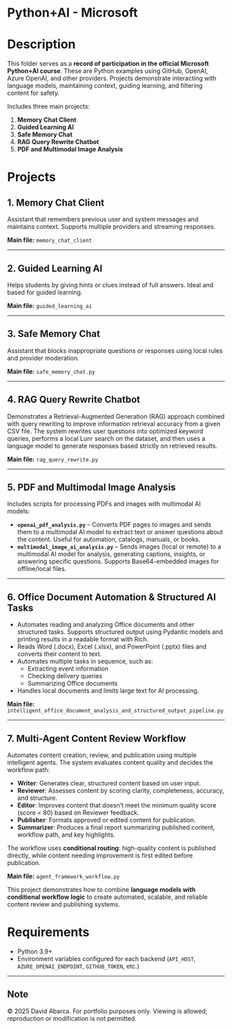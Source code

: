 # **Python+AI - Microsoft**

# **Description**

This folder serves as a **record of participation in the official Microsoft Python+AI course**. These are Python examples using GitHub, OpenAI, Azure OpenAI, and other providers. Projects demonstrate interacting with language models, maintaining context, guiding learning, and filtering content for safety.

Includes three main projects:  

1. **Memory Chat Client**  
2. **Guided Learning AI**  
3. **Safe Memory Chat**
4. **RAG Query Rewrite Chatbot**
5. **PDF and Multimodal Image Analysis**

# **Projects**

## **1. Memory Chat Client**

Assistant that remembers previous user and system messages and maintains context. Supports multiple providers and streaming responses.  

**Main file:** `memory_chat_client`  

---

## **2. Guided Learning AI**

Helps students by giving hints or clues instead of full answers. Ideal and based for guided learning.  

**Main file:** `guided_learning_ai`  

---

## **3. Safe Memory Chat**

Assistant that blocks inappropriate questions or responses using local rules and provider moderation.  

**Main file:** `safe_memory_chat.py`  

---

## **4. RAG Query Rewrite Chatbot**

Demonstrates a Retrieval-Augmented Generation (RAG) approach combined with query rewriting to improve information retrieval accuracy from a given CSV file.
The system rewrites user questions into optimized keyword queries, performs a local Lunr search on the dataset, and then uses a language model to generate responses based strictly on retrieved results.

**Main file:** `rag_query_rewrite.py`

---

## **5. PDF and Multimodal Image Analysis**

Includes scripts for processing PDFs and images with multimodal AI models:  

- **`openai_pdf_analysis.py`** – Converts PDF pages to images and sends them to a multimodal AI model to extract text or answer questions about the content. Useful for automation, catalogs, manuals, or books.  
- **`multimodal_image_ai_analysis.py`** – Sends images (local or remote) to a multimodal AI model for analysis, generating captions, insights, or answering specific questions. Supports Base64-embedded images for offline/local files.

---

## 6. **Office Document Automation & Structured AI Tasks**

- Automates reading and analyzing Office documents and other structured tasks. Supports structured output using Pydantic models and printing results in a readable format with Rich.
- Reads Word (.docx), Excel (.xlsx), and PowerPoint (.pptx) files and converts their content to text.
- Automates multiple tasks in sequence, such as:
    - Extracting event information
    - Checking delivery queries
    - Summarizing Office documents
- Handles local documents and limits large text for AI processing.

**Main file:** `intelligent_office_document_analysis_and_structured_output_pipeline.py`

---

## 7. Multi-Agent Content Review Workflow

Automates content creation, review, and publication using multiple intelligent agents. The system evaluates content quality and decides the workflow path:

- **Writer**: Generates clear, structured content based on user input.  
- **Reviewer**: Assesses content by scoring clarity, completeness, accuracy, and structure.  
- **Editor**: Improves content that doesn’t meet the minimum quality score (score < 80) based on Reviewer feedback.  
- **Publisher**: Formats approved or edited content for publication.  
- **Summarizer**: Produces a final report summarizing published content, workflow path, and key highlights.

The workflow uses **conditional routing**: high-quality content is published directly, while content needing improvement is first edited before publication.  

**Main file:** `agent_framework_workflow.py`  

This project demonstrates how to combine **language models with conditional workflow logic** to create automated, scalable, and reliable content review and publishing systems.

# **Requirements**

- Python 3.9+   
- Environment variables configured for each backend (`API_HOST`, `AZURE_OPENAI_ENDPOINT`, `GITHUB_TOKEN`, etc.)  

---

## Note
© 2025 David Abarca. For portfolio purposes only. Viewing is allowed; reproduction or modification is not permitted.
